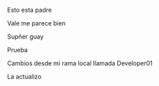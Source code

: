 Esto esta padre


Vale me parece bien

Supñer guay


Prueba

Cambios desde mi rama local llamada Developer01

La actualizo